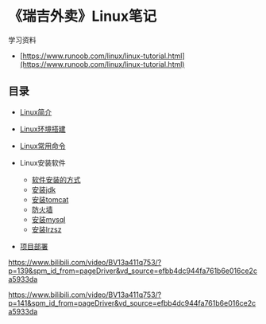 # 《瑞吉外卖》Linux笔记

学习资料
- [https://www.runoob.com/linux/linux-tutorial.html](https://www.runoob.com/linux/linux-tutorial.html)

## 目录

- [Linux简介](/blog/reggie-doc/doc/linux/linux-introduction.md)
- [Linux环境搭建](/blog/reggie-doc/doc/linux/linux-env.md)
- [Linux常用命令](/blog/reggie-doc/doc/linux/linux-command.md)
- Linux安装软件
    - [软件安装的方式](/blog/reggie-doc/doc/linux/linux-install-software.md)
    - [安装jdk](/blog/reggie-doc/doc/linux/linux-install-jdk)
    - [安装tomcat](/blog/reggie-doc/doc/linux/linux-install-tomcat)
    - [防火墙](/blog/reggie-doc/doc/linux/linux-firewalld.md)
    - [安装mysql](/blog/reggie-doc/doc/linux/linux-install-mysql)
    - [安装lrzsz](/blog/reggie-doc/doc/linux/linux-install-lrzsz)

- [项目部署](/blog/reggie-doc/doc/linux/linux-project-deploy.md)

https://www.bilibili.com/video/BV13a411q753/?p=139&spm_id_from=pageDriver&vd_source=efbb4dc944fa761b6e016ce2ca5933da


https://www.bilibili.com/video/BV13a411q753/?p=141&spm_id_from=pageDriver&vd_source=efbb4dc944fa761b6e016ce2ca5933da